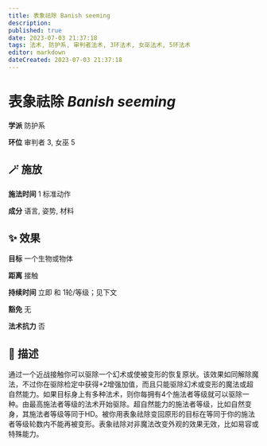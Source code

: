 ```yaml
---
title: 表象祛除 Banish seeming
description: 
published: true
date: 2023-07-03 21:37:18
tags: 法术, 防护系, 审判者法术, 3环法术, 女巫法术, 5环法术
editor: markdown
dateCreated: 2023-07-03 21:37:18
---
```


# **表象祛除** *Banish seeming*

**学派** 防护系 

**环位** 审判者 3, 女巫 5

## 🪄 施放

**施法时间** 1 标准动作

**成分** 语言, 姿势, 材料

## ✨ 效果 

**目标** 一个生物或物体 

**距离** 接触  

**持续时间** 立即 和 1轮/等级；见下文 

**豁免** 无

**法术抗力** 否

## 📖 描述

通过一个近战接触你可以驱除一个幻术或使被变形的恢复原状。该效果如同解除魔法，不过你在驱除检定中获得+2增强加值，而且只能驱除幻术或变形的魔法或超自然能力。如果目标身上有多种法术，则你每拥有4个施法者等级就可以驱除一种。由最高施法者等级的法术开始驱除。超自然能力的施法者等级，比如自然变身，其施法者等级等同于HD。被你用表象祛除变回原形的目标在等同于你的施法者等级轮数内不能再被变形。表象祛除对非魔法改变外观的效果无效，比如易容或特殊能力。
    